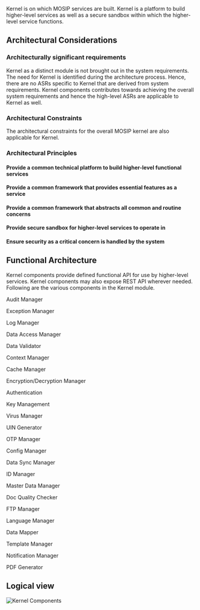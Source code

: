 Kernel is on which MOSIP services are built. Kernel is a platform to build higher-level services as well as a secure sandbox within which the higher-level service functions. 

## Architectural Considerations
### Architecturally significant requirements
Kernel as a distinct module is not brought out in the system requirements. The need for Kernel is identified during the architecture process. Hence, there are no ASRs specific to Kernel that are derived from system requirements. Kernel components contributes towards achieving the overall system requirements and hence the high-level ASRs are applicable to Kernel as well.

### Architectural Constraints
The architectural constraints for the overall MOSIP kernel are also applicable for Kernel.

### Architectural Principles
#### Provide a common technical platform to build higher-level functional services
#### Provide a common framework that provides essential features as a service
#### Provide a common framework that abstracts all common and routine concerns
#### Provide secure sandbox for higher-level services to operate in
#### Ensure security as a critical concern is handled by the system

## Functional Architecture
Kernel components provide defined functional API for use by higher-level services. Kernel components may also expose REST API wherever needed. Following are the various components in the Kernel module. 

Audit Manager

Exception Manager

Log Manager

Data Access Manager

Data Validator

Context Manager

Cache Manager

Encryption/Decryption Manager

Authentication

Key Management

Virus Manager

UIN Generator

OTP Manager

Config Manager

Data Sync Manager

ID Manager

Master Data Manager

Doc Quality Checker

FTP Manager

Language Manager

Data Mapper

Template Manager

Notification Manager

PDF Generator

## Logical view
![Kernel Components](https://raw.githubusercontent.com/mosip/mosip/master/design/_images/KernelComponents.png?token=ApNuIMke5hMPYjUxkKvpRFz60Fcz98Xrks5cLebcwA%3D%3D&_sm_au_=iVVF4NJ44tLqHprM)